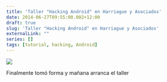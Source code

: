 ```yaml
---
title: 'Taller "Hacking Android" en Harriague y Asociados'
date: 2014-06-27T09:55:00.002+12:00
draft: true
slug: 'Taller "Hacking Android" en Harriague y Asociados'
externalLink: ""
series: []
tags: [tutorial, hacking, Android]
---
```


[![](http://2.bp.blogspot.com/-d4lia5qkHQ8/U6yWWf0RbqI/AAAAAAAAZig/tPm1baJ9BYM/s1600/10455360_10152427996015668_8482140248484963742_n.jpg)](http://2.bp.blogspot.com/-d4lia5qkHQ8/U6yWWf0RbqI/AAAAAAAAZig/tPm1baJ9BYM/s1600/10455360_10152427996015668_8482140248484963742_n.jpg)

Finalmente tomó forma y mañana arranca el taller